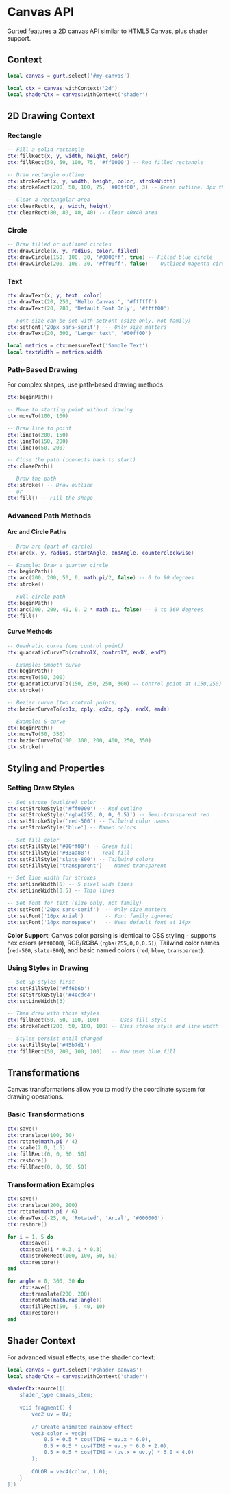 # Canvas API

Gurted features a 2D canvas API similar to HTML5 Canvas, plus shader support.

## Context

```lua
local canvas = gurt.select('#my-canvas')

local ctx = canvas:withContext('2d')
local shaderCtx = canvas:withContext('shader')
```

## 2D Drawing Context

### Rectangle

```lua
-- Fill a solid rectangle
ctx:fillRect(x, y, width, height, color)
ctx:fillRect(50, 50, 100, 75, '#ff0000') -- Red filled rectangle

-- Draw rectangle outline
ctx:strokeRect(x, y, width, height, color, strokeWidth)
ctx:strokeRect(200, 50, 100, 75, '#00ff00', 3) -- Green outline, 3px thick

-- Clear a rectangular area 
ctx:clearRect(x, y, width, height)
ctx:clearRect(80, 80, 40, 40) -- Clear 40x40 area
```

### Circle

```lua
-- Draw filled or outlined circles
ctx:drawCircle(x, y, radius, color, filled)
ctx:drawCircle(150, 100, 30, '#0000ff', true) -- Filled blue circle
ctx:drawCircle(200, 100, 30, '#ff00ff', false) -- Outlined magenta circle
```

### Text

```lua
ctx:drawText(x, y, text, color)
ctx:drawText(20, 250, 'Hello Canvas!', '#ffffff')
ctx:drawText(20, 280, 'Default Font Only', '#ffff00')

-- Font size can be set with setFont (size only, not family)
ctx:setFont('20px sans-serif')  -- Only size matters
ctx:drawText(20, 300, 'Larger text', '#00ff00')

local metrics = ctx:measureText('Sample Text')
local textWidth = metrics.width
```

### Path-Based Drawing

For complex shapes, use path-based drawing methods:

```lua
ctx:beginPath()

-- Move to starting point without drawing
ctx:moveTo(100, 100)

-- Draw line to point
ctx:lineTo(200, 150)
ctx:lineTo(150, 200)
ctx:lineTo(50, 200)

-- Close the path (connects back to start)
ctx:closePath()

-- Draw the path
ctx:stroke() -- Draw outline
-- or
ctx:fill() -- Fill the shape
```

### Advanced Path Methods

#### Arc and Circle Paths

```lua
-- Draw arc (part of circle)
ctx:arc(x, y, radius, startAngle, endAngle, counterclockwise)

-- Example: Draw a quarter circle
ctx:beginPath()
ctx:arc(200, 200, 50, 0, math.pi/2, false) -- 0 to 90 degrees
ctx:stroke()

-- Full circle path
ctx:beginPath()
ctx:arc(300, 200, 40, 0, 2 * math.pi, false) -- 0 to 360 degrees
ctx:fill()
```

#### Curve Methods

```lua
-- Quadratic curve (one control point)
ctx:quadraticCurveTo(controlX, controlY, endX, endY)

-- Example: Smooth curve
ctx:beginPath()
ctx:moveTo(50, 300)
ctx:quadraticCurveTo(150, 250, 250, 300) -- Control point at (150,250)
ctx:stroke()

-- Bezier curve (two control points)
ctx:bezierCurveTo(cp1x, cp1y, cp2x, cp2y, endX, endY)

-- Example: S-curve
ctx:beginPath()
ctx:moveTo(50, 350)
ctx:bezierCurveTo(100, 300, 200, 400, 250, 350)
ctx:stroke()
```

## Styling and Properties

### Setting Draw Styles

```lua
-- Set stroke (outline) color
ctx:setStrokeStyle('#ff0000') -- Red outline
ctx:setStrokeStyle('rgba(255, 0, 0, 0.5)') -- Semi-transparent red
ctx:setStrokeStyle('red-500') -- Tailwind color names
ctx:setStrokeStyle('blue') -- Named colors

-- Set fill color
ctx:setFillStyle('#00ff00') -- Green fill
ctx:setFillStyle('#33aa88') -- Teal fill
ctx:setFillStyle('slate-800') -- Tailwind colors
ctx:setFillStyle('transparent') -- Named transparent

-- Set line width for strokes
ctx:setLineWidth(5) -- 5 pixel wide lines
ctx:setLineWidth(0.5) -- Thin lines

-- Set font for text (size only, not family)
ctx:setFont('20px sans-serif')  -- Only size matters
ctx:setFont('16px Arial')       -- Font family ignored
ctx:setFont('14px monospace')   -- Uses default font at 14px
```

**Color Support**: Canvas color parsing is identical to CSS styling - supports hex colors (`#ff0000`), RGB/RGBA (`rgba(255,0,0,0.5)`), Tailwind color names (`red-500`, `slate-800`), and basic named colors (`red`, `blue`, `transparent`).

### Using Styles in Drawing

```lua
-- Set up styles first
ctx:setFillStyle('#ff6b6b')
ctx:setStrokeStyle('#4ecdc4')
ctx:setLineWidth(3)

-- Then draw with those styles
ctx:fillRect(50, 50, 100, 100)    -- Uses fill style
ctx:strokeRect(200, 50, 100, 100) -- Uses stroke style and line width

-- Styles persist until changed
ctx:setFillStyle('#45b7d1')
ctx:fillRect(50, 200, 100, 100)   -- Now uses blue fill
```

## Transformations

Canvas transformations allow you to modify the coordinate system for drawing operations.

### Basic Transformations

```lua
ctx:save()
ctx:translate(100, 50)
ctx:rotate(math.pi / 4)
ctx:scale(2.0, 1.5)
ctx:fillRect(0, 0, 50, 50)
ctx:restore()
ctx:fillRect(0, 0, 50, 50)
```

### Transformation Examples

```lua
ctx:save()
ctx:translate(200, 200)
ctx:rotate(math.pi / 6)
ctx:drawText(-25, 0, 'Rotated', 'Arial', '#000000')
ctx:restore()

for i = 1, 5 do
    ctx:save()
    ctx:scale(i * 0.3, i * 0.3)
    ctx:strokeRect(100, 100, 50, 50)
    ctx:restore()
end

for angle = 0, 360, 30 do
    ctx:save()
    ctx:translate(200, 200)
    ctx:rotate(math.rad(angle))
    ctx:fillRect(50, -5, 40, 10)
    ctx:restore()
end
```

## Shader Context

For advanced visual effects, use the shader context:

```lua
local canvas = gurt.select('#shader-canvas')
local shaderCtx = canvas:withContext('shader')

shaderCtx:source([[
    shader_type canvas_item;
        
    void fragment() {
        vec2 uv = UV;
        
        // Create animated rainbow effect
        vec3 color = vec3(
            0.5 + 0.5 * cos(TIME + uv.x * 6.0),
            0.5 + 0.5 * cos(TIME + uv.y * 6.0 + 2.0),
            0.5 + 0.5 * cos(TIME + (uv.x + uv.y) * 6.0 + 4.0)
        );
        
        COLOR = vec4(color, 1.0);
    }
]])
```
